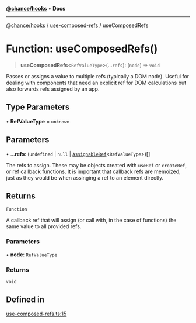 [**@chance/hooks**](../../README.md) • **Docs**

***

[@chance/hooks](../../modules.md) / [use-composed-refs](../README.md) / useComposedRefs

# Function: useComposedRefs()

> **useComposedRefs**\<`RefValueType`\>(...`refs`): (`node`) => `void`

Passes or assigns a value to multiple refs (typically a DOM node). Useful for
dealing with components that need an explicit ref for DOM calculations but
also forwards refs assigned by an app.

## Type Parameters

• **RefValueType** = `unknown`

## Parameters

• ...**refs**: (`undefined` \| `null` \| [`AssignableRef`](../type-aliases/AssignableRef.md)\<`RefValueType`\>)[]

The refs to assign. These may be objects created with `useRef` or
`createRef`, or ref callback functions. It is important that callback refs
are memoized, just as they would be when assinging a ref to an element
directly.

## Returns

`Function`

A callback ref that will assign (or call with, in the case of
functions) the same value to all provided refs.

### Parameters

• **node**: `RefValueType`

### Returns

`void`

## Defined in

[use-composed-refs.ts:15](https://github.com/chaance/hooks/blob/3a106812f998ae2dc116bc6963936377cd0af671/src/use-composed-refs.ts#L15)
